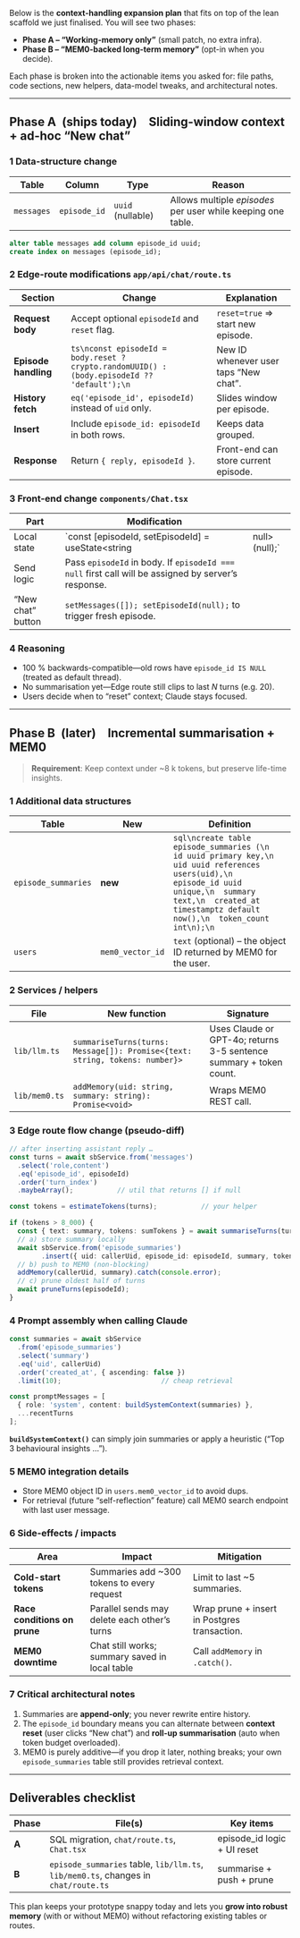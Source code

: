 Below is the **context-handling expansion plan** that fits on top of the lean scaffold we just finalised.
You will see two phases:

* **Phase A – “Working-memory only”** (small patch, no extra infra).
* **Phase B – “MEM0-backed long-term memory”** (opt-in when you decide).

Each phase is broken into the actionable items you asked for: file paths, code sections, new helpers, data-model tweaks, and architectural notes.

---

## Phase A (ships today) Sliding-window context + ad-hoc “New chat”

### 1 Data-structure change

| Table      | Column       | Type              | Reason                                                       |
| ---------- | ------------ | ----------------- | ------------------------------------------------------------ |
| `messages` | `episode_id` | `uuid` (nullable) | Allows multiple *episodes* per user while keeping one table. |

```sql
alter table messages add column episode_id uuid;
create index on messages (episode_id);
```

### 2 Edge-route modifications `app/api/chat/route.ts`

| Section              | Change                                                                                      | Explanation                           |
| -------------------- | ------------------------------------------------------------------------------------------- | ------------------------------------- |
| **Request body**     | Accept optional `episodeId` and `reset` flag.                                               | `reset=true` ⇒ start new episode.     |
| **Episode handling** | `ts\nconst episodeId = body.reset ? crypto.randomUUID() : (body.episodeId ?? 'default');\n` | New ID whenever user taps “New chat”. |
| **History fetch**    | `eq('episode_id', episodeId)` instead of `uid` only.                                        | Slides window per episode.            |
| **Insert**           | Include `episode_id: episodeId` in both rows.                                               | Keeps data grouped.                   |
| **Response**         | Return `{ reply, episodeId }`.                                                              | Front-end can store current episode.  |

### 3 Front-end change `components/Chat.tsx`

| Part              | Modification                                                                                         |                |
| ----------------- | ---------------------------------------------------------------------------------------------------- | -------------- |
| Local state       | \`const \[episodeId, setEpisodeId] = useState\<string                                                | null>(null);\` |
| Send logic        | Pass `episodeId` in body.  If `episodeId === null` first call will be assigned by server’s response. |                |
| “New chat” button | `setMessages([]); setEpisodeId(null);` to trigger fresh episode.                                     |                |

### 4 Reasoning

* 100 % backwards-compatible—old rows have `episode_id IS NULL` (treated as default thread).
* No summarisation yet—Edge route still clips to last *N* turns (e.g. 20).
* Users decide when to “reset” context; Claude stays focused.

---

## Phase B (later) Incremental summarisation + MEM0

> **Requirement**: Keep context under \~8 k tokens, but preserve life-time insights.

### 1 Additional data structures

| Table               | New              | Definition                                                                                                                                                                                                       |
| ------------------- | ---------------- | ---------------------------------------------------------------------------------------------------------------------------------------------------------------------------------------------------------------- |
| `episode_summaries` | **new**          | `sql\ncreate table episode_summaries (\n  id uuid primary key,\n  uid uuid references users(uid),\n  episode_id uuid unique,\n  summary text,\n  created_at timestamptz default now(),\n  token_count int\n);\n` |
| `users`             | `mem0_vector_id` | `text` (optional) – the object ID returned by MEM0 for the user.                                                                                                                                                 |

### 2 Services / helpers

| File          | New function                                                                | Signature                                                          |
| ------------- | --------------------------------------------------------------------------- | ------------------------------------------------------------------ |
| `lib/llm.ts`  | `summariseTurns(turns: Message[]): Promise<{text: string, tokens: number}>` | Uses Claude or GPT-4o; returns 3-5 sentence summary + token count. |
| `lib/mem0.ts` | `addMemory(uid: string, summary: string): Promise<void>`                    | Wraps MEM0 REST call.                                              |

### 3 Edge route flow change (pseudo-diff)

```ts
// after inserting assistant reply …
const turns = await sbService.from('messages')
  .select('role,content')
  .eq('episode_id', episodeId)
  .order('turn_index')
  .maybeArray();           // util that returns [] if null

const tokens = estimateTokens(turns);           // your helper

if (tokens > 8_000) {
  const { text: summary, tokens: sumTokens } = await summariseTurns(turns);
  // a) store summary locally
  await sbService.from('episode_summaries')
        .insert({ uid: callerUid, episode_id: episodeId, summary, token_count: sumTokens });
  // b) push to MEM0 (non-blocking)
  addMemory(callerUid, summary).catch(console.error);
  // c) prune oldest half of turns
  await pruneTurns(episodeId);
}
```

### 4 Prompt assembly when calling Claude

```ts
const summaries = await sbService
  .from('episode_summaries')
  .select('summary')
  .eq('uid', callerUid)
  .order('created_at', { ascending: false })
  .limit(10);                         // cheap retrieval

const promptMessages = [
  { role: 'system', content: buildSystemContext(summaries) },
  ...recentTurns
];
```

**`buildSystemContext()`** can simply join summaries or apply a heuristic (“Top 3 behavioural insights …”).

### 5 MEM0 integration details

* Store MEM0 object ID in `users.mem0_vector_id` to avoid dups.
* For retrieval (future “self-reflection” feature) call MEM0 search endpoint with last user message.

### 6 Side-effects / impacts

| Area                         | Impact                                         | Mitigation                                   |
| ---------------------------- | ---------------------------------------------- | -------------------------------------------- |
| **Cold-start tokens**        | Summaries add \~300 tokens to every request    | Limit to last \~5 summaries.                 |
| **Race conditions on prune** | Parallel sends may delete each other’s turns   | Wrap prune + insert in Postgres transaction. |
| **MEM0 downtime**            | Chat still works; summary saved in local table | Call `addMemory` in `.catch()`.              |

### 7 Critical architectural notes

1. Summaries are **append-only**; you never rewrite entire history.
2. The `episode_id` boundary means you can alternate between **context reset** (user clicks “New chat”) and **roll-up summarisation** (auto when token budget overloaded).
3. MEM0 is purely additive—if you drop it later, nothing breaks; your own `episode_summaries` table still provides retrieval context.

---

## Deliverables checklist

| Phase | File(s)                                                                            | Key items                    |
| ----- | ---------------------------------------------------------------------------------- | ---------------------------- |
| **A** | SQL migration, `chat/route.ts`, `Chat.tsx`                                         | episode\_id logic + UI reset |
| **B** | `episode_summaries` table, `lib/llm.ts`, `lib/mem0.ts`, changes in `chat/route.ts` | summarise + push + prune     |

This plan keeps your prototype snappy today and lets you **grow into robust memory** (with or without MEM0) without refactoring existing tables or routes.
